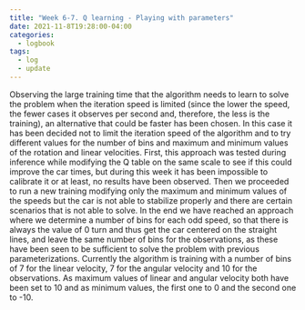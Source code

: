 ```yaml
---
title: "Week 6-7. Q learning - Playing with parameters"
date: 2021-11-8T19:28:00-04:00
categories:
  - logbook
tags:
  - log
  - update
---
```


Observing the large training time that the algorithm needs to learn to solve the problem when the iteration speed is limited (since the lower the speed, the fewer cases it observes per second and, therefore, the less is the training), an alternative that could be faster has been chosen.
In this case it has been decided not to limit the iteration speed of the algorithm and to try different values for the number of bins and maximum and minimum values of the rotation and linear velocities. First, this approach was tested during inference while modifying the Q table on the same scale to see if this could improve the car times, but during this week it has been impossible to calibrate it or at least, no results have been observed. Then we proceeded to run a new training modifying only the maximum and minimum values of the speeds but the car is not able to stabilize properly and there are certain scenarios that is not able to solve. In the end we have reached an approach where we determine a number of bins for each odd speed, so that there is always the value of 0 turn and thus get the car centered on the straight lines, and leave the same number of bins for the observations, as these have been seen to be sufficient to solve the problem with previous parameterizations.
Currently the algorithm is training with a number of bins of 7 for the linear velocity, 7 for the angular velocity and 10 for the observations. As maximum values of linear and angular velocity both have been set to 10 and as minimum values, the first one to 0 and the second one to -10.